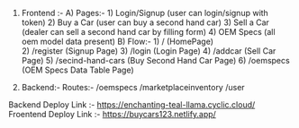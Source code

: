1) Frontend :-
     A) Pages:-
         1) Login/Signup  (user can login/signup with token)
         2) Buy a Car     (user can buy a second hand car)
         3) Sell a Car    (dealer can sell a second hand car by filling form)
         4) OEM Specs     (all oem model data present)
     B) Flow:-
         1) /                    (HomePage)       
         2) /register            (Signup Page)
         3) /login               (Login Page)
         4) /addcar              (Sell Car Page)
         5) /secind-hand-cars    (Buy Second Hand Car Page)
         6) /oemspecs             (OEM Specs Data Table Page)


2) Backend:-
      Routes:- /oemspecs
               /marketplaceinventory
               /user

Backend Deploy Link   :- https://enchanting-teal-llama.cyclic.cloud/
Froentend Deploy Link :- https://buycars123.netlify.app/
